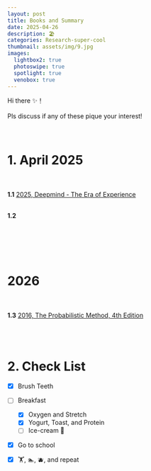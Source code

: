 ```yaml
---
layout: post
title: Books and Summary
date: 2025-04-26
description: ‪🏖️‬
categories: Research-super-cool
thumbnail: assets/img/9.jpg
images:
  lightbox2: true
  photoswipe: true
  spotlight: true
  venobox: true
---
```


Hi there ✨！<br><br>
Pls discuss if any of these pique your interest!<br><br><br>

# 1. April 2025<br><br>

**1.1** [2025, Deepmind - The Era of Experience](https://storage.googleapis.com/deepmind-media/Era-of-Experience%20/The%20Era%20of%20Experience%20Paper.pdf)<br><br>


**1.2**


<br><br><br><br>

# 2026<br><br>


**1.3** [2016, The Probabilistic Method, 4th Edition](https://dokumen.pub/the-probabilistic-method-4th-edition-4ed-1119061954-978-1-119-06195-3.html)<br><br><br><br>



# 2. Check List

- [x] Brush Teeth
- [ ] Breakfast
  - [x] Oxygen and Stretch
  - [x] Yogurt, Toast, and Protein
  - [ ] Ice-cream 🍧
- [x] Go to school
- [x] 🏋️, 🏊, 🫐, and repeat<br><br><br><br>


